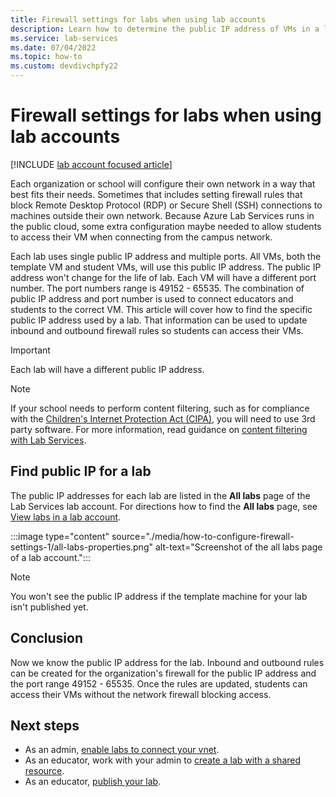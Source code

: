 ```yaml
---
title: Firewall settings for labs when using lab accounts
description: Learn how to determine the public IP address of VMs in a lab created using a lab account so information can be added to firewall rules.
ms.service: lab-services
ms.date: 07/04/2022
ms.topic: how-to
ms.custom: devdivchpfy22
---
```


# Firewall settings for labs when using lab accounts

[!INCLUDE [lab account focused article](./includes/lab-services-labaccount-focused-article.md)]

Each organization or school will configure their own network in a way that best fits their needs.  Sometimes that includes setting firewall rules that block Remote Desktop Protocol (RDP) or Secure Shell (SSH) connections to machines outside their own network.  Because Azure Lab Services runs in the public cloud, some extra configuration maybe needed to allow students to access their VM when connecting from the campus network.

Each lab uses single public IP address and multiple ports.  All VMs, both the template VM and student VMs, will use this public IP address.  The public IP address won't change for the life of lab.  Each VM will have a different port number.  The port numbers range is 49152 - 65535.  The combination of public IP address and port number is used to connect educators and students to the correct VM.  This article will cover how to find the specific public IP address used by a lab.  That information can be used to update inbound and outbound firewall rules so students can access their VMs.

>[!IMPORTANT]
>Each lab will have a different public IP address.

> [!NOTE]
> If your school needs to perform content filtering, such as for compliance with the [Children's Internet Protection Act (CIPA)](https://www.fcc.gov/consumers/guides/childrens-internet-protection-act), you will need to use 3rd party software.  For more information, read guidance on [content filtering with Lab Services](./administrator-guide.md#content-filtering).

## Find public IP for a lab

The public IP addresses for each lab are listed in the **All labs** page of the Lab Services lab account.  For directions how to find the **All labs** page, see [View labs in a lab account](manage-labs-1.md#view-labs-in-a-lab-account).  

:::image type="content" source="./media/how-to-configure-firewall-settings-1/all-labs-properties.png" alt-text="Screenshot of the all labs page of a lab account.":::

>[!NOTE]
>You won't see the public IP address if the template machine for your lab isn't published yet.

## Conclusion

Now we know the public IP address for the lab.  Inbound and outbound rules can be created for the organization's firewall for the public IP address and the port range  49152 - 65535.  Once the rules are updated, students can access their VMs without the network firewall blocking access.

## Next steps

- As an admin, [enable labs to connect your vnet](how-to-connect-vnet-injection.md).
- As an educator, work with your admin to [create a lab with a shared resource](how-to-create-a-lab-with-shared-resource.md).
- As an educator, [publish your lab](how-to-create-manage-template.md#publish-the-template-vm).
